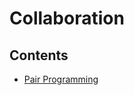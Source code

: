 # Collaboration

## Contents

* [Pair Programming](https://github.com/MYOB-Technology/General_Developer/blob/master/things-we-value/general/collaboration/pair-programming.md)
